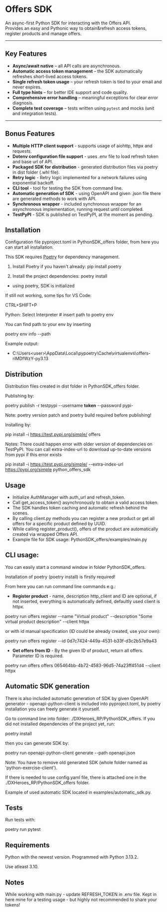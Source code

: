 # Offers SDK

An async-first Python SDK for interacting with the Offers API.  
Provides an easy and Pythonic way to obtain&refresh access tokens, register products and manage offers.

---

## Key Features

- **Async/await native** – all API calls are asynchronous.
- **Automatic access token management** – the SDK automatically refreshes short-lived access tokens.
- **Single refresh token usage** – your refresh token is tied to your email and never expires.
- **Full type hints** – for better IDE support and code quality.
- **Comprehensive error handling** – meaningful exceptions for clear error diagnosis.
- **Complete test coverage** – tests written using `pytest` and mocks (unit and integration tests).

---

## Bonus Features
- **Multiple HTTP client support** - supports usage of aiohttp, httpx and requests.
- **Dotenv configuration file support** - uses .env file to load refresh token and base url of API.
- **Packaged SDK for distribution** - generated distribution files via poetry in dist folder (.whl file).
- **Retry logic** - Retry logic implemented for a network failures using exponential backoff.
- **CLI tool** - tool for testing the SDK from command line.
- **Automatic generation of SDK** - using OpenAPI and given .json file there are generated methods to work with API.
- **Synchronous wrapper** - included synchronous wrapper for an asynchronous implementation, running request until completed.
- **TestPyPI** - SDK is published on TestPyPI, at the moment as pending.

## Installation
Configuration file pyproject.toml in PythonSDK_offers folder, from here you can start all installation.

This SDK requires [Poetry](https://python-poetry.org/) for dependency management.

1. Install Poetry if you haven't already:
pip install poetry

2. Install the project dependencies:
poetry install
- using poetry, SDK is initialized

If still not working, some tips for VS Code:

CTRL+SHIFT+P

Python: Select Interpreter  # insert path to poetry env

You can find path to your env by inserting

poetry env info --path


Example output:
- C:\Users\<user>\AppData\Local\pypoetry\Cache\virtualenvs\offers-riMDfWzY-py3.13

## Distribution 
Distribution files created in dist folder in PythonSDK_offers folder. 

Publishing by:

poetry publish -r testpypi --username __token__ --password pypi-<token>

Note: poetry version patch and poetry build required before publishing!

Installing by:

pip install -i https://test.pypi.org/simple/ offers

Notes: There could happen error with older version of dependencies on TestPyPI. You can call extra-index-url to download up-to-date versions from pypi if this error exists

pip install -i https://test.pypi.org/simple/ --extra-index-url https://pypi.org/simple python_offers_sdk


## Usage
- Initialize AuthManager with auth_url and refresh_token. 
- Call get_access_token() asynchronously to obtain a valid access token. 
- The SDK handles token caching and automatic refresh behind the scenes. 
- By calling client.py methods you can register a new product or get all offers for a specific product defined by UUID. 
- While calling register_product(), offers of the product are automatically created via wrapped Offers API. 
- Example file for SDK usage: PythonSDK_offers/examples/main.py

## CLI usage:
You can easily start a command window in folder PythonSDK_offers. 

Installation of poetry (poetry install) is firstly required!

From here you can run command line commands e.g.:

- **Register product** - name, description http_client and ID are optional, if not inserted, everything is automatically defined, defaultly used client is httpx.

poetry run offers register --name "Virtual product" --description "Some virtual product description" --client httpx

or with id manual specification (ID could be already created, use your own):

poetry run offers register --id 0d7c7424-449a-4531-b33f-d3c2b57e9a43


- **Get offers from ID** - By the given ID of product, return all offers. Parameter ID is required.

poetry run offers offers 065464bb-4b72-4583-96d5-74a23ff451d4 --client httpx

## Automatic SDK generation
There is also included automatic generation of SDK by given OpenAPI generator - openapi-python-client is included into pyproject.toml, by poetry installation you can freely generate it yourself.

Go to command line into folder: ./DXHeroes_RP/PythonSDK_offers. If you did not installed dependencies of the project yet, run:

poetry install

then you can generate SDK by:

poetry run openapi-python-client generate --path openapi.json

Note: You have to remove old generated SDK (whole folder named as 'python-exercise-client').

If there is needed to use config.yaml file, there is attached one in the ./DXHeroes_RP/PythonSDK_offers folder.

Example of used automatic SDK located in examples/automatic_sdk.py.

## Tests
Run tests with:

poetry run pytest

## Requirements
Python with the newest version. Programmed with Python 3.13.2.

Use atleast 3.10.

## Notes
While working with main.py - update REFRESH_TOKEN in .env file. Kept in here mine for a testing usage - but highly not recommended to share your tokens!

